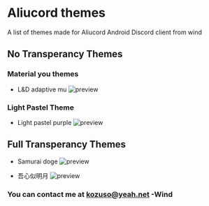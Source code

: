 # Aliucord themes

A list of themes made for Aliucord Android Discord client from wind

## No Transperancy Themes

### Material you themes

- L&D adaptive mu ![preview](https://raw.githubusercontent.com/Drownbywind/Aliu-Themes/main/LD_Adaptive_mu_preview.jpg)

### Light Pastel Theme
  
- Light pastel purple ![preview](https://raw.githubusercontent.com/Drownbywind/Aliu-Themes/main/light_pastel_purple_preview.png)

## Full Transperancy Themes

- Samurai doge ![preview](https://raw.githubusercontent.com/Drownbywind/Aliu-Themes/main/samurai_doge_preview.png)

- 吾心似明月 ![preview](https://raw.githubusercontent.com/Drownbywind/Aliu-Themes/main/吾心似明月_preview.jpg)

### You can contact me at kozuso@yeah.net -Wind
